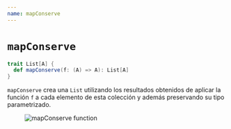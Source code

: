 ```yaml
---
name: mapConserve
---
```


# `mapConserve`

~~~ scala
trait List[A] {
  def mapConserve(f: (A) => A): List[A]
}
~~~

`mapConserve` crea una `List` utilizando los resultados obtenidos de aplicar la función `f` a cada elemento de esta colección y además preservando su tipo parametrizado.

<figure class="diagram">
  <img src="../images/mapConserve.svg" alt="mapConserve function">
  <!-- <figcaption class="diagram-desc"></figcaption> -->
</figure>
